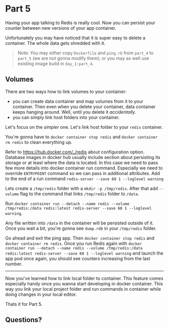 # Part 5
Having your app talking to Redis is really cool. Now you can persist your counter between new versions of your app container.

Unfortunately you may have noticed that it is super easy to delete a container. The whole data gets shredded with it.

> Note: You may either copy `Dockerfile` and `ping.rb` from `part_4` to `part_5` (we are not gonna modify them); or you may as well use existing image build in `day_1:part_4`.

## Volumes
There are two ways how to link volumes to your container:
- you can create data container and map volumes from it to your container. Then even when you delete your container, data container keeps hanging around. Well, until you delete it _accidentally_.
- you can simply link host folders into your container.

Let's focus on the _simpler_ one. Let's link host folder to your `redis` container.

You're gonna have to `docker container stop redis` and `docker container rm redis` to clean everything up.

Refer to https://hub.docker.com/_/redis about configuration option. Database images in docker hub usually include section about persisting its storage or at least where the data is located. In this case we need to pass few more details into docker container run command. Especially we need to override `ENTRYPOINT` command so we can pass in additional attributes. Add to the end of a run command `redis-server --save 60 1 --loglevel warning`

Lets create a `/tmp/redis` folder with a `mkdir -p /tmp/redis`. After that add `--volume` flag to the command that links `/tmp/redis` folder to `/data`.

Run `docker container run --detach --name redis --volume /tmp/redis:/data redis:latest redis-server --save 60 1 --loglevel warning`.

Any file written into `/data` in the container will be persisted outside of it. Once you wait a bit, you're gonna see `dump.rdb` in your `/tmp/redis` folder.

Go ahead and exit the ping app. Then `docker container stop redis` and `docker container rm redis`. Once you run Redis again with `docker container run --detach --name redis --volume /tmp/redis:/data redis:latest redis-server --save 60 1 --loglevel warning` and launch the app pod once again, you should see counters increasing from the last number.

---
Now you've learned how to link local folder to container. This feature comes especially handy once you wanna start developing in docker container. This way you link your local project folder and run commands in container while doing changes in your local editor.

Thats it for Part 5.

## Questions?
